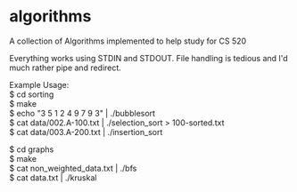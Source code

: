 algorithms
==========

A collection of Algorithms implemented to help study for CS 520

Everything works using STDIN and STDOUT.  File handling is tedious and I'd much rather pipe and redirect.

Example Usage:  
$ cd sorting  
$ make  
$ echo "3 5 1 2 4 9 7 9 3" | ./bubblesort  
$ cat data/002.A-100.txt | ./selection_sort > 100-sorted.txt  
$ cat data/003.A-200.txt | ./insertion_sort  

$ cd graphs  
$ make  
$ cat non_weighted_data.txt | ./bfs  
$ cat data.txt | ./kruskal  

